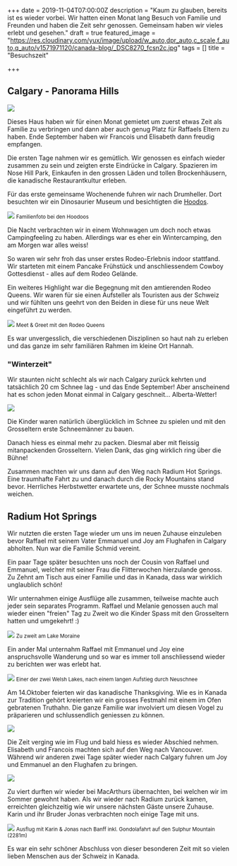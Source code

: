 +++
date = 2019-11-04T07:00:00Z
description = "Kaum zu glauben, bereits ist es wieder vorbei. Wir hatten einen Monat lang Besuch von Familie und Freunden und haben die Zeit sehr genossen. Gemeinsam haben wir vieles erlebt und gesehen."
draft = true
featured_image = "https://res.cloudinary.com/yux/image/upload/w_auto,dpr_auto,c_scale,f_auto,q_auto/v1571971120/canada-blog/_DSC8270_fcsn2c.jpg"
tags = []
title = "Besuchszeit"

+++
## Calgary - Panorama Hills

![](https://res.cloudinary.com/yux/image/upload/w_auto,dpr_auto,c_scale,f_auto,q_auto/v1571971244/canada-blog/fullsizeoutput_26fa_t5vqhe.jpg)

Dieses Haus haben wir für einen Monat gemietet um zuerst etwas Zeit als Familie zu verbringen und dann aber auch genug Platz für Raffaels Eltern zu haben. Ende September haben wir Francois und Elisabeth dann freudig empfangen.

Die ersten Tage nahmen wir es gemütlich. Wir genossen es einfach wieder zusammen zu sein und zeigten erste Eindrücke in Calgary. Spazieren im Nose Hill Park, Einkaufen in den grossen Läden und tollen Brockenhäusern, die kanadische Restaurantkultur erleben.

Für das erste gemeinsame Wochenende fuhren wir nach Drumheller. Dort besuchten wir ein Dinosaurier Museum und besichtigten die [Hoodos](https://de.wikipedia.org/wiki/Hoodoo_(Geologie)).

![](https://res.cloudinary.com/yux/image/upload/w_auto,dpr_auto,c_scale,f_auto,q_auto/v1571971482/canada-blog/IMG_2065_emmjht.jpg)
<small>Familienfoto bei den Hoodoos</small>

Die Nacht verbrachten wir in einem Wohnwagen um doch noch etwas Campingfeeling zu haben. Allerdings war es eher ein Wintercamping, den am Morgen war alles weiss!

So waren wir sehr froh das unser erstes Rodeo-Erlebnis indoor stattfand. Wir starteten mit einem Pancake Frühstück und anschliessendem Cowboy Gottesdienst - alles auf dem Rodeo Gelände.

Ein weiteres Highlight war die Begegnung mit den amtierenden Rodeo Queens. Wir waren für sie einen Aufsteller als Touristen aus der Schweiz und wir fühlten uns geehrt von den Beiden in diese für uns neue Welt eingeführt zu werden.

![](https://res.cloudinary.com/yux/image/upload/w_auto,dpr_auto,c_scale,f_auto,q_auto/v1571971816/canada-blog/IMG_0869_xpvhx7.jpg)
<small>Meet & Greet mit den Rodeo Queens</small>

Es war unvergesslich, die verschiedenen Disziplinen so haut nah zu erleben und das ganze im sehr familiären Rahmen im kleine Ort Hannah.

### "Winterzeit"

Wir staunten nicht schlecht als wir nach Calgary zurück kehrten und tatsächlich 20 cm Schnee lag - und das Ende September! Aber anscheinend hat es schon jeden Monat einmal in Calgary geschneit... Alberta-Wetter!

![](https://res.cloudinary.com/yux/image/upload/w_auto,dpr_auto,c_scale,f_auto,q_auto/v1571972080/canada-blog/IMG_0871_hrvs7i.jpg)

Die Kinder waren natürlich überglücklich im Schnee zu spielen und mit den Grosseltern erste Schneemänner zu bauen.

Danach hiess es einmal mehr zu packen. Diesmal aber mit fleissig mitanpackenden Grosseltern. Vielen Dank, das ging wirklich ring über die Bühne!

Zusammen machten wir uns dann auf den Weg nach Radium Hot Springs. Eine traumhafte Fahrt zu  und danach durch die Rocky Mountains stand bevor. Herrliches Herbstwetter erwartete uns, der Schnee musste nochmals weichen.

## Radium Hot Springs

Wir nutzten die ersten Tage wieder um uns im neuen Zuhause einzuleben bevor Raffael mit seinem Vater Emmanuel und Joy am Flughafen in Calgary abholten. Nun war die Familie Schmid vereint.

Ein paar Tage später besuchten uns noch der Cousin von Raffael und Emmanuel, welcher mit seiner Frau die Flitterwochen hierzulande genoss. Zu Zehnt am Tisch aus einer Familie und das in Kanada, dass war wirklich unglaublich schön!

Wir unternahmen einige Ausflüge alle zusammen, teilweise machte auch jeder sein separates Programm. Raffael und Melanie genossen auch mal wieder einen "freien" Tag zu Zweit wo die Kinder Spass mit den Grosseltern hatten und umgekehrt! :)

![](https://res.cloudinary.com/yux/image/upload/w_auto,dpr_auto,c_scale,f_auto,q_auto/v1572925304/canada-blog/1_1_igmj6l.jpg)
<small>Zu zweit am Lake Moraine</small>

Ein ander Mal unternahm Raffael mit Emmanuel und Joy eine anspruchsvolle Wanderung und so war es immer toll anschliessend wieder zu berichten wer was erlebt hat.

![](https://res.cloudinary.com/yux/image/upload/w_auto,dpr_auto,c_scale,f_auto,q_auto/v1572925437/canada-blog/1_dff4el.jpg)
<small>Einer der zwei Welsh Lakes, nach einem langen Aufstieg durch Neuschnee</small>

Am 14.Oktober feierten wir das kanadische Thanksgiving. Wie es in Kanada zur Tradition gehört kreierten wir ein grosses Festmahl mit einem im Ofen gebratenen Truthahn. Die ganze Familie war involviert um diesen Vogel zu präparieren und schlussendlich geniessen zu können.

![](https://res.cloudinary.com/yux/image/upload/w_auto,dpr_auto,c_scale,f_auto,q_auto/v1571973523/canada-blog/a1ed26d0-86f5-4d3b-a672-7d68edd0e934_svqtq3.jpg)

Die Zeit verging wie im Flug und bald hiess es wieder Abschied nehmen. Elisabeth und Francois machten sich auf den Weg nach Vancouver. Während wir anderen zwei Tage später wieder nach Calgary fuhren um Joy und Emmanuel an den Flughafen zu bringen.

![](https://res.cloudinary.com/yux/image/upload/w_auto,dpr_auto,c_scale,f_auto,q_auto/v1571973426/canada-blog/_DSC8693_zzlxtq.jpg)

Zu viert durften wir wieder bei MacArthurs übernachten, bei welchen wir im Sommer gewohnt haben. Als wir wieder nach Radium zurück kamen, erreichten gleichzeitig wie wir unsere nächsten Gäste unsere Zuhause. Karin und ihr Bruder Jonas verbrachten noch einige Tage mit uns.

![](https://res.cloudinary.com/yux/image/upload/w_auto,dpr_auto,c_scale,f_auto,q_auto/v1572923906/canada-blog/IMG_0314_ivhj5z.jpg)
<small>Ausflug mit Karin & Jonas nach Banff inkl. Gondolafahrt auf den Sulphur Mountain (2281m)</small>

Es war ein sehr schöner Abschluss von dieser besonderen Zeit mit so vielen lieben Menschen aus der Schweiz in Kanada.